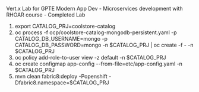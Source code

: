 Vert.x Lab for GPTE Modern App Dev - Microservices development with RHOAR course - Completed Lab

1. export CATALOG_PRJ=coolstore-catalog
2. oc process -f ocp/coolstore-catalog-mongodb-persistent.yaml -p CATALOG_DB_USERNAME=mongo -p CATALOG_DB_PASSWORD=mongo -n $CATALOG_PRJ | oc create -f - -n $CATALOG_PRJ
3. oc policy add-role-to-user view -z default -n $CATALOG_PRJ
4. oc create configmap app-config --from-file=etc/app-config.yaml -n $CATALOG_PRJ
5. mvn clean fabric8:deploy -Popenshift -Dfabric8.namespace=$CATALOG_PRJ